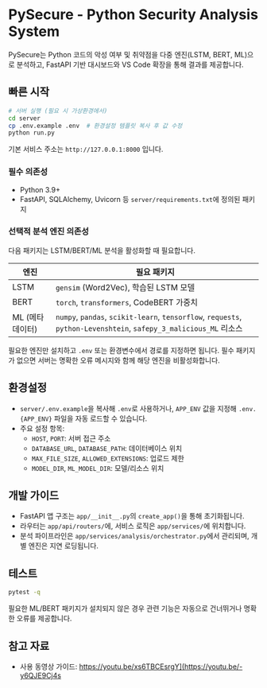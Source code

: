# PySecure - Python Security Analysis System

PySecure는 Python 코드의 악성 여부 및 취약점을 다중 엔진(LSTM, BERT, ML)으로 분석하고, FastAPI 기반 대시보드와 VS Code 확장을 통해 결과를 제공합니다.

## 빠른 시작

```bash
# 서버 실행 (필요 시 가상환경에서)
cd server
cp .env.example .env  # 환경설정 템플릿 복사 후 값 수정
python run.py
```

기본 서비스 주소는 `http://127.0.0.1:8000` 입니다.

### 필수 의존성
- Python 3.9+
- FastAPI, SQLAlchemy, Uvicorn 등 `server/requirements.txt`에 정의된 패키지

### 선택적 분석 엔진 의존성
다음 패키지는 LSTM/BERT/ML 분석을 활성화할 때 필요합니다.

| 엔진 | 필요 패키지 |
|------|-------------|
| LSTM | `gensim` (Word2Vec), 학습된 LSTM 모델
| BERT | `torch`, `transformers`, CodeBERT 가중치
| ML (메타데이터) | `numpy`, `pandas`, `scikit-learn`, `tensorflow`, `requests`, `python-Levenshtein`, `safepy_3_malicious_ML` 리소스

필요한 엔진만 설치하고 `.env` 또는 환경변수에서 경로를 지정하면 됩니다. 필수 패키지가 없으면 서버는 명확한 오류 메시지와 함께 해당 엔진을 비활성화합니다.

## 환경설정

- `server/.env.example`을 복사해 `.env`로 사용하거나, `APP_ENV` 값을 지정해 `.env.{APP_ENV}` 파일을 자동 로드할 수 있습니다.
- 주요 설정 항목:
  - `HOST`, `PORT`: 서버 접근 주소
  - `DATABASE_URL`, `DATABASE_PATH`: 데이터베이스 위치
  - `MAX_FILE_SIZE`, `ALLOWED_EXTENSIONS`: 업로드 제한
  - `MODEL_DIR`, `ML_MODEL_DIR`: 모델/리소스 위치

## 개발 가이드
- FastAPI 앱 구조는 `app/__init__.py`의 `create_app()`을 통해 초기화됩니다.
- 라우터는 `app/api/routers/`에, 서비스 로직은 `app/services/`에 위치합니다.
- 분석 파이프라인은 `app/services/analysis/orchestrator.py`에서 관리되며, 개별 엔진은 지연 로딩됩니다.

## 테스트

```bash
pytest -q
```

필요한 ML/BERT 패키지가 설치되지 않은 경우 관련 기능은 자동으로 건너뛰거나 명확한 오류를 제공합니다.

## 참고 자료
- 사용 동영상 가이드: https://youtu.be/xs6TBCEsrgY](https://youtu.be/-y6QJE9Cj4s
